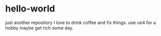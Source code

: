 # hello-world
just another repository
I love to drink coffee and fix things. use ue4 for a hobby maybe get rich some day.
